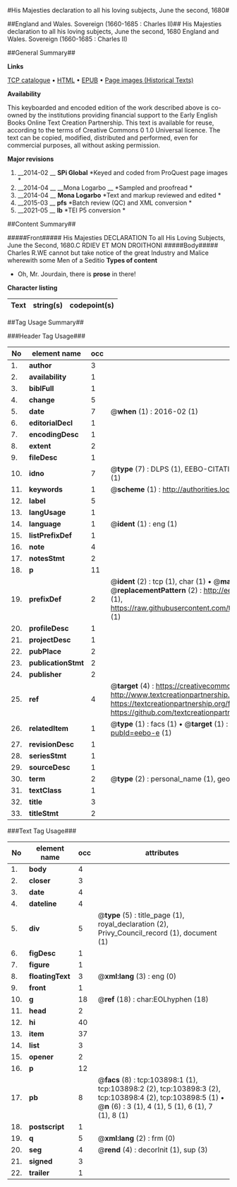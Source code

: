 #His Majesties declaration to all his loving subjects, June the second, 1680#

##England and Wales. Sovereign (1660-1685 : Charles II)##
His Majesties declaration to all his loving subjects, June the second, 1680
England and Wales. Sovereign (1660-1685 : Charles II)

##General Summary##

**Links**

[TCP catalogue](http://www.ota.ox.ac.uk/tcp/)  • 
[HTML](http://tei.it.ox.ac.uk/tcp/Texts-HTML/free/A32/A32226.html)  • 
[EPUB](http://tei.it.ox.ac.uk/tcp/Texts-EPUB/free/A32/A32226.epub) • 
[Page images (Historical Texts)](https://historicaltexts.jisc.ac.uk/eebo-15579534e)

**Availability**

This keyboarded and encoded edition of the work described above is co-owned by the
    institutions providing financial support to the Early English Books Online Text Creation
    Partnership. This text is available for reuse, according to the terms of  Creative Commons 0 1.0 Universal
    licence. The text can be copied, modified, distributed and performed, even for commercial
    purposes, all without asking permission.

**Major revisions**

1. __2014-02 __ __SPi Global__ *Keyed and coded from ProQuest page images *
1. __2014-04 __ __Mona Logarbo __ *Sampled and proofread *
1. __2014-04 __ __Mona Logarbo__ *Text and markup reviewed and edited *
1. __2015-03 __ __pfs__ *Batch review (QC) and XML conversion *
1. __2021-05 __ __lb__ *TEI P5 conversion *

##Content Summary##

#####Front#####
His Majesties DECLARATION To all His Loving Subjects, June the Second, 1680.C RDIEV ET MON DROITHONI
#####Body#####
Charles R.WE cannot but take notice of the great Industry and Malice wherewith some Men of a Seditio
**Types of content**

  * Oh, Mr. Jourdain, there is **prose** in there!

**Character listing**


|Text|string(s)|codepoint(s)|
|---|---|---|

##Tag Usage Summary##

###Header Tag Usage###

|No|element name|occ|attributes|
|---|---|---|---|
|1.|__author__|3||
|2.|__availability__|1||
|3.|__biblFull__|1||
|4.|__change__|5||
|5.|__date__|7| @__when__ (1) : 2016-02 (1)|
|6.|__editorialDecl__|1||
|7.|__encodingDesc__|1||
|8.|__extent__|2||
|9.|__fileDesc__|1||
|10.|__idno__|7| @__type__ (7) : DLPS (1), EEBO-CITATION (1), VID (1), EEBO-PROQUEST (1), STC (2), OCLC (1)|
|11.|__keywords__|1| @__scheme__ (1) : http://authorities.loc.gov/ (1)|
|12.|__label__|5||
|13.|__langUsage__|1||
|14.|__language__|1| @__ident__ (1) : eng (1)|
|15.|__listPrefixDef__|1||
|16.|__note__|4||
|17.|__notesStmt__|2||
|18.|__p__|11||
|19.|__prefixDef__|2| @__ident__ (2) : tcp (1), char (1)  •  @__matchPattern__ (2) : ([0-9\-]+):([0-9IVX]+) (1), (.+) (1)  •  @__replacementPattern__ (2) : http://eebo.chadwyck.com/downloadtiff?vid=$1&page=$2 (1), https://raw.githubusercontent.com/textcreationpartnership/Texts/master/tcpchars.xml#$1 (1)|
|20.|__profileDesc__|1||
|21.|__projectDesc__|1||
|22.|__pubPlace__|2||
|23.|__publicationStmt__|2||
|24.|__publisher__|2||
|25.|__ref__|4| @__target__ (4) : https://creativecommons.org/publicdomain/zero/1.0/ (1), http://www.textcreationpartnership.org/docs/. (1), https://textcreationpartnership.org/faq/#faq05 (1), https://github.com/textcreationpartnership (1)|
|26.|__relatedItem__|1| @__type__ (1) : facs (1)  •  @__target__ (1) : https://data.historicaltexts.jisc.ac.uk/view?pubId=eebo-e (1)|
|27.|__revisionDesc__|1||
|28.|__seriesStmt__|1||
|29.|__sourceDesc__|1||
|30.|__term__|2| @__type__ (2) : personal_name (1), geographic_name (1)|
|31.|__textClass__|1||
|32.|__title__|3||
|33.|__titleStmt__|2||


###Text Tag Usage###

|No|element name|occ|attributes|
|---|---|---|---|
|1.|__body__|4||
|2.|__closer__|3||
|3.|__date__|4||
|4.|__dateline__|4||
|5.|__div__|5| @__type__ (5) : title_page (1), royal_declaration (2), Privy_Council_record (1), document (1)|
|6.|__figDesc__|1||
|7.|__figure__|1||
|8.|__floatingText__|3| @__xml:lang__ (3) : eng (0)|
|9.|__front__|1||
|10.|__g__|18| @__ref__ (18) : char:EOLhyphen (18)|
|11.|__head__|2||
|12.|__hi__|40||
|13.|__item__|37||
|14.|__list__|3||
|15.|__opener__|2||
|16.|__p__|12||
|17.|__pb__|8| @__facs__ (8) : tcp:103898:1 (1), tcp:103898:2 (2), tcp:103898:3 (2), tcp:103898:4 (2), tcp:103898:5 (1)  •  @__n__ (6) : 3 (1), 4 (1), 5 (1), 6 (1), 7 (1), 8 (1)|
|18.|__postscript__|1||
|19.|__q__|5| @__xml:lang__ (2) : frm (0)|
|20.|__seg__|4| @__rend__ (4) : decorInit (1), sup (3)|
|21.|__signed__|3||
|22.|__trailer__|1||
